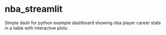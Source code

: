 # nba_streamlit
Simple dash for python example dashboard showing nba player career stats in a table with interactive plots. 
